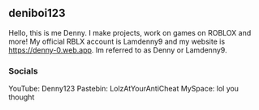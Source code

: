 ## deniboi123
Hello, this is me Denny. I make projects, work on games on ROBLOX and more! My official RBLX account is Lamdenny9 and my website is https://denny-0.web.app. Im referred to as Denny or Lamdenny9.


### Socials
YouTube: Denny123
Pastebin: LolzAtYourAntiCheat 
MySpace: lol you thought
